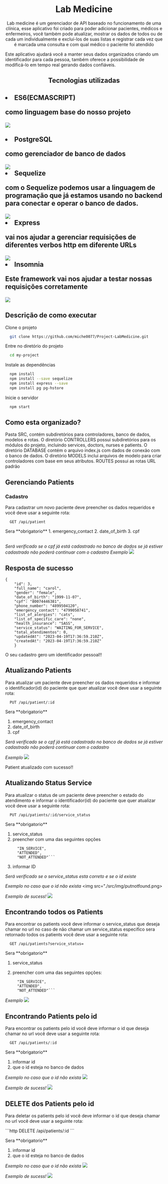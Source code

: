 <h1 align="center"> Lab Medicine </h1>
<p align="center">
Lab medicine é um gerenciador de API baseado no funcionamento de uma clínica, esse aplicativo foi criado para poder adicionar pacientes, médicos e enfermeiros, você também pode atualizar, mostrar os dados de todos ou de cada um individualmente e excluí-los de suas listas e registrar cada vez que é marcada uma consulta e com qual médico o paciente foi atendido

Este aplicativo ajudará você a manter seus dados organizados criando um identificador para cada pessoa, também oferece
a possibilidade de modificá-lo em tempo real gerando dados confiáveis.

</p>

<h2 align="center"> Tecnologias utilizadas<h2/>

<li>ES6(ECMASCRIPT)</li>
<p>como linguagem base do nosso projeto</p>
<img src="./src/img/js.png">
<br><br>

<li>PostgreSQL</li>
<p>como gerenciador de banco de dados</p>
<img  src="./src/img/post.png">
<br>

<li>Sequelize</li>
<p>com o Sequelize podemos usar a linguagem de programação que já estamos usando no backend para conectar e operar o banco de dados.</p>
<img src="./src/img/seq.png"> 
<br>

<li>Express</li>
<p>vai nos ajudar a gerenciar requisições de diferentes verbos http em diferente URLs</p>
<img src="./src/img/express.png">
<br>

<li>Insomnia</li>
<p>Este framework vai nos ajudar a testar nossas requisições corretamente</p>
<img src="./src/img/inso.png">
<br>

<h2>Descrição de como executar</h2>

Clone o projeto

```bash
  git clone https://github.com/miche0077/Project-LabMedicine.git
```

Entre no diretório do projeto

```bash
  cd my-project
```

Instale as dependências

```bash
  npm install
  npm install --save sequelize
  npm install express --save
  npm install pg pg-hstore
```

Inicie o servidor

```bash
  npm start

```

<h2> Como esta organizado?</h2>
<p>
Pasta SRC, contém subdiretórios para controladores, banco de dados, modelos e rotas. 
O diretório CONTROLLERS possui subdiretórios para os módulos do projeto, incluindo services, doctors, nurses e patients. 
O diretório DATABASE contém o arquivo index.js com dados de conexão com o banco de dados.
O diretório MODELS inclui arquivos de modelo para criar  controladores com base em seus atributos.
ROUTES possui as rotas URL padrão </p>

<h2>Gerenciando Patients</h2>
<h3>Cadastro</h3>
<p> Para cadastrar um novo paciente deve preencher os dados requeridos e você deve usar a seguinte rota: </p>

```http
  GET /api/patient
```

<p> Sera  **obrigatorio** 
1. emergency_contact
2. date_of_birth
3. cpf
</p>
<br>
<i> Será verificado se o cpf já está cadastrado no banco de dados se já estiver cadastrado não poderá continuar com o cadastro </i>
<em>Exemplo</em>
<img src="./src/img/newpatient.png">

<h2>Resposta de sucesso</h2>

```
{
	"id": 3,
	"full_name": "carol",
	"gender": "female",
	"date_of_birth": "1999-11-07",
	"cpf": "80074446381",
	"phone_number": "4899504120",
	"emergency_contact": "4799058741",
	"list_of_alergies": "cats",
	"list_of_specific_care": "none",
	"health_insurance": "SASS",
	"service_status": "WAITING_FOR_SERVICE",
	"total_atendimentos": 0,
	"updatedAt": "2023-04-19T17:36:59.210Z",
	"createdAt": "2023-04-19T17:36:59.210Z"
    }
```


<p>O seu cadastro gero um identificador pessoal!!</p>


<h2>Atualizando Patients</h2>
<p> Para atualizar um paciente deve preencher os dados requeridos e informar o identificador(id) do paciente que quer atualizar você deve usar a seguinte rota: </p>

```http
  PUT /api/patient/:id
```

<p> Sera  **obrigatorio** </p>

1. emergency_contact
2. date_of_birth
3. cpf

<i> Será verificado se o cpf já está cadastrado no banco de dados se já estiver cadastrado não poderá continuar com o cadastro </i>

<em>Exemplo</em>
<img src="./src/img/putpatient.png">

<p>Patient atualizado com sucesso!!</p>

<h2>Atualizando Status Service </h2>
<p> Para atualizar o status de um paciente deve preencher o estado do atendimento  e informar o identificador(id) do paciente que quer atualizar você deve usar a seguinte rota: </p>

```http
  PUT /api/patients/:id/service_status
```

<p> Sera  **obrigatorio** </p>

1. service_status
2. preencher com uma das seguintes opções
    ```"WAITING_FOR_SERVICE",
      "IN_SERVICE",
      "ATTENDED",
      "NOT_ATTENDED"```
3. informar ID

<i> Será verificado se o service_status esta correto e se o id existe </i>


<em>Exemplo no caso que o id não exista</em>
<img src="./src/img/putnotfound.png>

<em>Exemplo de sucess!</em>
<img src="./src/img/putpatientstatus.png">

<h2>Encontrando todos os Patients</h2>

<p> Para encontrar os patients você deve informar o service_status que deseja chamar no url no caso de não chamar um service_status especifico sera retornado todos os patients você deve usar a seguinte rota: </p>

```http
  GET /api/patients?service_status=
```
<p> Sera  **obrigatorio** </p>

1. service_status
2. preencher com uma das seguintes opções:

    ```"WAITING_FOR_SERVICE",
      "IN_SERVICE",
      "ATTENDED",
      "NOT_ATTENDED"```

<em>Exemplo</em>
<img src="./src/img/getpatients.png">

<h2>Encontrando Patients pelo id</h2>

<p> Para encontrar os patients pelo id você deve informar o id que deseja chamar no url você deve usar a seguinte rota: </p>

```http
  GET /api/patients/:id
```
<p> Sera  **obrigatorio** </p>

1. informar id 
2. que o id esteja no banco de dados 

 
<em>Exemplo no caso que o id não exista</em>
<img src="./src/img/getpatients.png">

<em>Exemplo de sucess!</em>
<img src="./src/img/getpatientid.png">

<h2>DELETE dos Patients pelo id</h2>
<p> Para deletar os patients pelo id você deve informar o id que deseja chamar no url você deve usar a seguinte rota: </p>
```http
  DELETE /api/patients/:id
```

<p> Sera  **obrigatorio** </p>

1. informar id 
2. que o id esteja no banco de dados 


<em>Exemplo no caso que o id não exista</em>
<img src="./src/img/deletenotfound.png">

<em>Exemplo de sucess!</em>
<img src="./src/img/deletesucess.png">